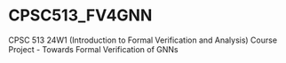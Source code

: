 # CPSC513_FV4GNN
CPSC 513 24W1 (Introduction to Formal Verification and Analysis) Course Project - Towards Formal Verification of GNNs
